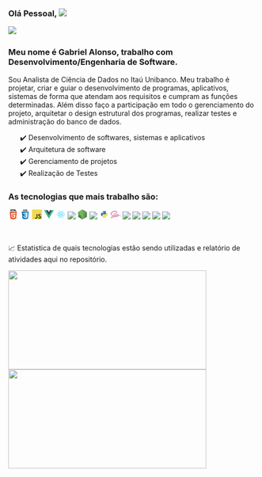 ### Olá Pessoal, <img src="https://media.giphy.com/media/hvRJCLFzcasrR4ia7z/giphy.gif" width="25px">
<!--<a href="https://www.linkedin.com/in/alonso-gabriel/">
  <img align="left" alt="Gabriel Alonso LinkedIN" width="22px" src="https://raw.githubusercontent.com/peterthehan/peterthehan/master/assets/linkedin.svg" />
</a>-->
<!--<a href="https://dev-gabriel-alonso.medium.com/">
  <img align="left" alt="Gabriel Alonso Medium" width="22px" src="https://cdn.jsdelivr.net/npm/simple-icons@v3/icons/medium.svg" />
</a>-->

![](https://visitor-badge.glitch.me/badge?page_id=gabriel-alonso.gabriel-alonso)



### Meu nome é Gabriel Alonso, trabalho com Desenvolvimento/Engenharia de Software.
Sou Analista de Ciência de Dados no Itaú Unibanco.
Meu trabalho é projetar, criar e guiar o desenvolvimento de programas, aplicativos, sistemas de forma que atendam aos requisitos e cumpram as funções determinadas. Além disso faço a participação em todo o gerenciamento do projeto, arquitetar o design estrutural dos programas, realizar testes e administração do banco de dados.

<ul style="list-style-type: none">
<li>✔️ Desenvolvimento de softwares, sistemas e aplicativos</li>
<li>✔️ Arquitetura de software</li>
<li>✔️ Gerenciamento de projetos</li>
<li>✔️ Realização de Testes</li>
</ul>


### As tecnologias que mais trabalho são:
<code><img height="20" src="https://raw.githubusercontent.com/github/explore/80688e429a7d4ef2fca1e82350fe8e3517d3494d/topics/html/html.png"></code>
<code><img height="20" src="https://raw.githubusercontent.com/github/explore/80688e429a7d4ef2fca1e82350fe8e3517d3494d/topics/css/css.png"></code>
<code><img height="20" src="https://raw.githubusercontent.com/github/explore/80688e429a7d4ef2fca1e82350fe8e3517d3494d/topics/javascript/javascript.png"></code>
<code><img height="20" src="https://raw.githubusercontent.com/github/explore/80688e429a7d4ef2fca1e82350fe8e3517d3494d/topics/vue/vue.png"></code>
<code><img height="20" src="https://raw.githubusercontent.com/github/explore/80688e429a7d4ef2fca1e82350fe8e3517d3494d/topics/react/react.png"></code>
<code><img height="20" src="https://upload.wikimedia.org/wikipedia/commons/thumb/c/cf/Angular_full_color_logo.svg/2048px-Angular_full_color_logo.svg.png"></code>
<code><img height="20" src="https://raw.githubusercontent.com/github/explore/80688e429a7d4ef2fca1e82350fe8e3517d3494d/topics/nodejs/nodejs.png"></code>
<code><img height="20" src="https://pngimg.com/uploads/php/php_PNG6.png"></code>
<code><img height="20" src="https://raw.githubusercontent.com/github/explore/80688e429a7d4ef2fca1e82350fe8e3517d3494d/topics/python/python.png"></code>
<code><img height="20" src="https://raw.githubusercontent.com/github/explore/80688e429a7d4ef2fca1e82350fe8e3517d3494d/topics/sass/sass.png"></code>
<code><img height="20" src="https://download.logo.wine/logo/C%2B%2B/C%2B%2B-Logo.wine.png"></code>
<code><img height="20" src="https://marcas-logos.net/wp-content/uploads/2020/11/MySQL-logo.png"></code>
<code><img height="20" src="http://mongodb-js.github.io/leaf/mongodb-leaf_512x512@2x.png"></code>
<code><img height="20" src="https://git-scm.com/images/logos/downloads/Git-Icon-1788C.png"></code>
<code><img height="20" src="https://avatars.githubusercontent.com/u/13810373?s=280&v=4"></code>



<br />

📈 Estatistica de quais tecnologias estão sendo utilizadas e relatório de atividades aqui no repositório.
<div>
    <a href="https://github.com/gabriel-alonso?tab=repositories">
      <img align="left" src="https://github-readme-stats.vercel.app/api/top-langs/?username=gabriel-alonso&layout=compact" width="400" height="200"/>
    </a>
    <a href="https://github.com/gabriel-alonso?tab=repositories">
      <img align="left" src="https://github-readme-stats.vercel.app/api?username=gabriel-alonso&,issues&show_icons=true" width="400" height="200"/>
    </a>
</div>
